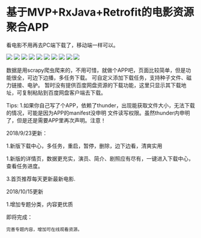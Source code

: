 # 基于MVP+RxJava+Retrofit的电影资源聚合APP
看电影不用再去PC端下载了，移动端一样可以。

![](https://github.com/hiliving/superMovie/blob/master/picture/Screenshot_2018-10-19-10-00-50.jpg)
![](https://github.com/hiliving/superMovie/blob/master/picture/Screenshot_2018-10-19-10-00-42.jpg)
![](https://github.com/hiliving/superMovie/blob/master/picture/Screenshot_2018-10-19-10-00-16.jpg)
![](https://github.com/hiliving/superMovie/blob/master/picture/Screenshot_2018-10-19-09-59-42.jpg)
![](https://github.com/hiliving/superMovie/blob/master/picture/Screenshot_2018-10-19-09-59-24.jpg)
![](https://github.com/hiliving/superMovie/blob/master/picture/Screenshot_2018-10-19-09-59-17.jpg)
![](https://github.com/hiliving/superMovie/blob/master/picture/Screenshot_2018-10-19-09-59-10.jpg)
![](https://github.com/hiliving/superMovie/blob/master/picture/Screenshot_2018-10-19-09-58-56.jpg)
![](https://github.com/hiliving/superMovie/blob/master/picture/Screenshot_2018-10-19-09-58-49.jpg)
![](https://github.com/hiliving/superMovie/blob/master/picture/Screenshot_2018-10-19-09-58-24.jpg)

数据是用scrapy爬虫爬来的，不用可惜，就做个APP吧，页面比较简单，但是功能很全，可边下边播，多任务下载。
可自定义添加下载任务，支持种子文件、磁力链接、电驴。
暂时没有提供百度网盘资源的下载功能，这里只显示其下载地址，可复制粘贴到百度网盘客户端去下载。

Tips:
    1.如果你自己写了个APP，依赖了thunder，出现能获取文件大小，无法下载的情况，可能是因为APP的manifest没申明
    文件读写权限。虽然thunder内申明了，但是还是需要APP里再次声明。注意！



2018/9/23更新：

  1.新版下载中心，多任务，重启，暂停，删除，边下边看，清爽实用

  1.新版的详情页，数据更充实，演员、简介、剧照应有尽有，一键进入下载中心，查看任务进度。

  3.首页推荐每天更新最新电影.

2018/10/15更新

  1.增加专题分类，内容更优质

即将完成：

    完善专题内容，增加可在线观看资源。



